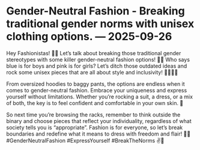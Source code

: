 # Gender-Neutral Fashion - Breaking traditional gender norms with unisex clothing options. — 2025-09-26

Hey Fashionistas! 👗✨ Let’s talk about breaking those traditional gender stereotypes with some killer gender-neutral fashion options! 🌈👖 Who says blue is for boys and pink is for girls? Let’s ditch those outdated ideas and rock some unisex pieces that are all about style and inclusivity! 💁‍♂️💁‍♀️

From oversized hoodies to baggy pants, the options are endless when it comes to gender-neutral fashion. Embrace your uniqueness and express yourself without limitations. Whether you’re rocking a suit, a dress, or a mix of both, the key is to feel confident and comfortable in your own skin. 🌟

So next time you’re browsing the racks, remember to think outside the binary and choose pieces that reflect your individuality, regardless of what society tells you is “appropriate”. Fashion is for everyone, so let’s break boundaries and redefine what it means to dress with freedom and flair! 💃🕺 #GenderNeutralFashion #ExpressYourself #BreakTheNorms ✌️🌈